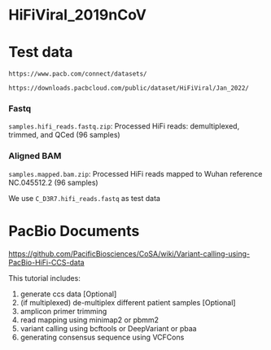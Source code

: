 # HiFiViral_2019nCoV



# Test data
`https://www.pacb.com/connect/datasets/`

`https://downloads.pacbcloud.com/public/dataset/HiFiViral/Jan_2022/`

### Fastq
`samples.hifi_reads.fastq.zip`: Processed HiFi reads: demultiplexed, trimmed, and QCed (96 samples)

### Aligned BAM
`samples.mapped.bam.zip`: Processed HiFi reads mapped to Wuhan reference NC.045512.2 (96 samples)

We use `C_D3R7.hifi_reads.fastq` as test data


# PacBio Documents

https://github.com/PacificBiosciences/CoSA/wiki/Variant-calling-using-PacBio-HiFi-CCS-data

This tutorial includes:
1. generate ccs data [Optional]
2. (if multiplexed) de-multiplex different patient samples [Optional]
3. amplicon primer trimming
4. read mapping using minimap2 or pbmm2
5. variant calling using bcftools or DeepVariant or pbaa
6. generating consensus sequence using VCFCons

